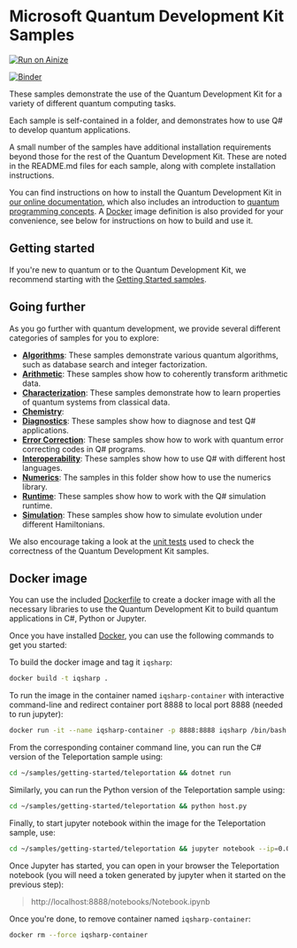 ﻿# Microsoft Quantum Development Kit Samples #
 
 [![Run on Ainize](https://ainize.ai/static/images/run_on_ainize_button.svg)](https://ainize.web.app/redirect?git_repo=github.com/Lisayg/Quantum)

 [![Binder](https://mybinder.org/badge_logo.svg)](https://mybinder.org/v2/gh/Microsoft/Quantum/master)

These samples demonstrate the use of the Quantum Development Kit for a variety of different quantum computing tasks.

Each sample is self-contained in a folder, and demonstrates how to use Q# to develop quantum applications.

A small number of the samples have additional installation requirements beyond those for the rest of the Quantum Development Kit.
These are noted in the README.md files for each sample, along with complete installation instructions.

You can find instructions on how to install the Quantum Development Kit in [our online documentation](https://docs.microsoft.com/quantum/install-guide/), which also includes
an introduction to [quantum programming concepts](https://docs.microsoft.com/en-us/quantum/concepts/).
A [Docker](https://docs.docker.com/install/) image definition is also provided for your convenience, see below for instructions on how to build and use it.

## Getting started ##

If you're new to quantum or to the Quantum Development Kit, we recommend starting with the [Getting Started samples](./samples/getting-started/).

## Going further ##

As you go further with quantum development, we provide several different categories of samples for you to explore:

- **[Algorithms](./samples/algorithms)**:
  These samples demonstrate various quantum algorithms, such as database search and integer factorization.
- **[Arithmetic](./samples/arithmetic)**:
  These samples show how to coherently transform arithmetic data.
- **[Characterization](./samples/characterization)**:
  These samples demonstrate how to learn properties of quantum systems from classical data.
- **[Chemistry](./samples/chemistry)**:
- **[Diagnostics](./samples/diagnostics)**:
  These samples show how to diagnose and test Q# applications.
- **[Error Correction](./samples/error-correction)**:
  These samples show how to work with quantum error correcting codes in Q# programs.
- **[Interoperability](./samples/interoperability)**:
  These samples show how to use Q# with different host languages.
- **[Numerics](./samples/numerics)**:
  The samples in this folder show how to use the numerics library.
- **[Runtime](./samples/runtime)**:
  These samples show how to work with the Q# simulation runtime.
- **[Simulation](./samples/simulation)**:
  These samples show how to simulate evolution under different Hamiltonians.

We also encourage taking a look at the [unit tests](./samples/tests) used to check the correctness of the Quantum Development Kit samples.

## Docker image

You can use the included [Dockerfile](./Dockerfile) to create a docker image 
with all the necessary libraries to use the Quantum Development Kit to build
quantum applications in C#, Python or Jupyter.

Once you have installed [Docker](https://docs.docker.com/install/), you can
use the following commands to get you started:

To build the docker image and tag it `iqsharp`:
```sh
docker build -t iqsharp .
```

To run the image in the container named `iqsharp-container` with interactive command-line and 
redirect container port 8888 to local port 8888 (needed to run jupyter):
```sh
docker run -it --name iqsharp-container -p 8888:8888 iqsharp /bin/bash
```

From the corresponding container command line, you can run the C# version of the Teleportation sample using: 
```sh
cd ~/samples/getting-started/teleportation && dotnet run
```

Similarly, you can run the Python version of the Teleportation sample using: 
```sh
cd ~/samples/getting-started/teleportation && python host.py
```

Finally, to start jupyter notebook within the image for the Teleportation sample, use:
```sh
cd ~/samples/getting-started/teleportation && jupyter notebook --ip=0.0.0.0 --no-browser 
```

Once Jupyter has started, you can open in your browser the Teleportation notebook (you
will need a token generated by jupyter when it started on the previous step):

> http://localhost:8888/notebooks/Notebook.ipynb

Once you're done, to remove container named `iqsharp-container`:
```sh
docker rm --force iqsharp-container
```
